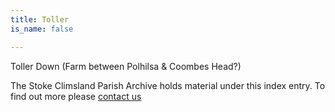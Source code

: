 ```yaml
---
title: Toller
is_name: false

---
```


Toller Down (Farm between Polhilsa & Coombes Head?)


The Stoke Climsland Parish Archive holds material under this index entry. To find out more please [contact us](/contact/)
